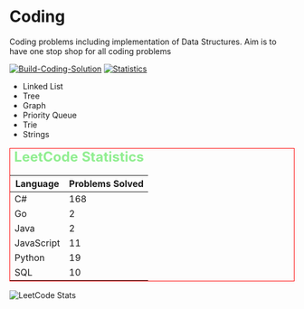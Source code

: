 # Coding
Coding problems including implementation of Data Structures.
Aim is to have one stop shop for all coding problems


[![Build-Coding-Solution](https://github.com/vermavarun/coding/actions/workflows/build.yml/badge.svg?branch=main)](https://github.com/vermavarun/coding/actions/workflows/build.yml)
[![Statistics](https://github.com/vermavarun/coding/actions/workflows/statistics.yml/badge.svg)](https://github.com/vermavarun/coding/actions/workflows/statistics.yml)
- Linked List
- Tree
- Graph
- Priority Queue
- Trie
- Strings


<table id="stats" style="width:100%;border:1px solid red">
    <caption style="color:lightgreen;font-weight:bold;font-size:24px">LeetCode Statistics</caption>
    <thead>
        <tr>
            <th>Language</th>
            <th>Problems Solved</th>
        </tr>
    </thead>
    <tbody>
        <tr>
            <td>C#</td>
            <td id="cs">168</td>
        </tr>
        <tr>
            <td>Go</td>
            <td id="go">2</td>
        </tr>
        <tr>
            <td>Java</td>
            <td id="java">2</td>
        </tr>
        <tr>
            <td>JavaScript</td>
            <td id="js">11</td>
        </tr>
        <tr>
            <td>Python</td>
            <td id="py">19</td>
        </tr>
        <tr>
            <td>SQL</td>
            <td id="sql">10</td>
        </tr>
    </tbody>
</table>

![LeetCode Stats](https://leetcard.jacoblin.cool/varunve?theme=dark&font=Stylish&border=0&radius=20)
